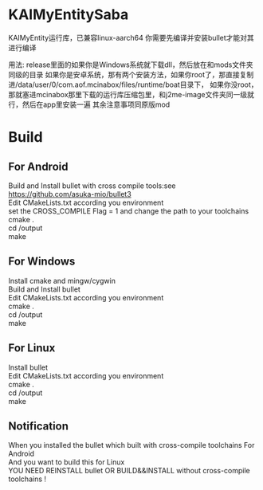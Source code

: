 # KAIMyEntitySaba
KAIMyEntity运行库，已兼容linux-aarch64
你需要先编译并安装bullet才能对其进行编译

用法:
release里面的如果你是Windows系统就下载dll，然后放在和mods文件夹同级的目录
如果你是安卓系统，那有两个安装方法，如果你root了，那直接复制进/data/user/0/com.aof.mcinabox/files/runtime/boat目录下，
如果你没root，那就塞进mcinabox那里下载的运行库压缩包里，和j2me-image文件夹同一级就行，然后在app里安装一遍
其余注意事项同原版mod

# Build   
## For Android
Build and Install bullet with cross compile tools:see https://github.com/asuka-mio/bullet3   
Edit CMakeLists.txt according you environment   
set the CROSS_COMPILE Flag = 1 and change the path to your toolchains   
cmake .   
cd /output   
make

## For Windows
Install cmake and mingw/cygwin   
Build and Install bullet   
Edit CMakeLists.txt according you environment   
cmake .   
cd /output   
make  

## For Linux
Install bullet   
Edit CMakeLists.txt according you environment   
cmake .   
cd /output   
make  

## Notification
When you installed the bullet which built with cross-compile toolchains For Android    
And you want to build this for Linux   
YOU NEED REINSTALL bullet OR BUILD&&INSTALL without cross-compile toolchains !    
